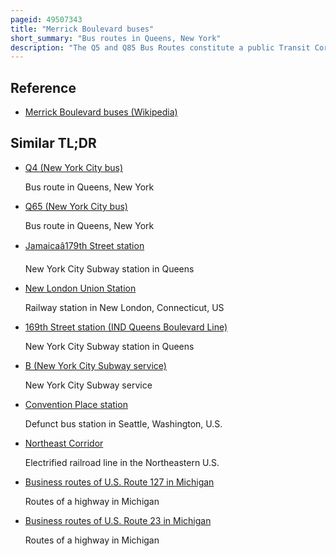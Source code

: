 ```yaml
---
pageid: 49507343
title: "Merrick Boulevard buses"
short_summary: "Bus routes in Queens, New York"
description: "The Q5 and Q85 Bus Routes constitute a public Transit Corridor running along merrick Boulevard in southeastern Queens new york City. The Routes run from the Jamaica Center Transit Hub and Business District to Rosedale, with continued Service to Green Acres Mall in Valley Stream, Nassau County. The Q4 and Q84 Buses also serve the northern Portion of the Corridor before diverging East respectively along linden Boulevard and 120th Avenue. The Q4 Q5 and Q85 also provide limited Stops along the Corridor. The Routes on the Corridor primarily serve as Feeder Routes to new York City Subway Services at Jamaica Centerparsonsarcher Station."
---
```


## Reference

- [Merrick Boulevard buses (Wikipedia)](https://en.wikipedia.org/?curid=49507343)

## Similar TL;DR

- [Q4 (New York City bus)](/tldr/en/q4-new-york-city-bus)

  Bus route in Queens, New York

- [Q65 (New York City bus)](/tldr/en/q65-new-york-city-bus)

  Bus route in Queens, New York

- [Jamaicaâ179th Street station](/tldr/en/jamaica179th-street-station)

  New York City Subway station in Queens

- [New London Union Station](/tldr/en/new-london-union-station)

  Railway station in New London, Connecticut, US

- [169th Street station (IND Queens Boulevard Line)](/tldr/en/169th-street-station-ind-queens-boulevard-line)

  New York City Subway station in Queens

- [B (New York City Subway service)](/tldr/en/b-new-york-city-subway-service)

  New York City Subway service

- [Convention Place station](/tldr/en/convention-place-station)

  Defunct bus station in Seattle, Washington, U.S.

- [Northeast Corridor](/tldr/en/northeast-corridor)

  Electrified railroad line in the Northeastern U.S.

- [Business routes of U.S. Route 127 in Michigan](/tldr/en/business-routes-of-us-route-127-in-michigan)

  Routes of a highway in Michigan

- [Business routes of U.S. Route 23 in Michigan](/tldr/en/business-routes-of-us-route-23-in-michigan)

  Routes of a highway in Michigan

